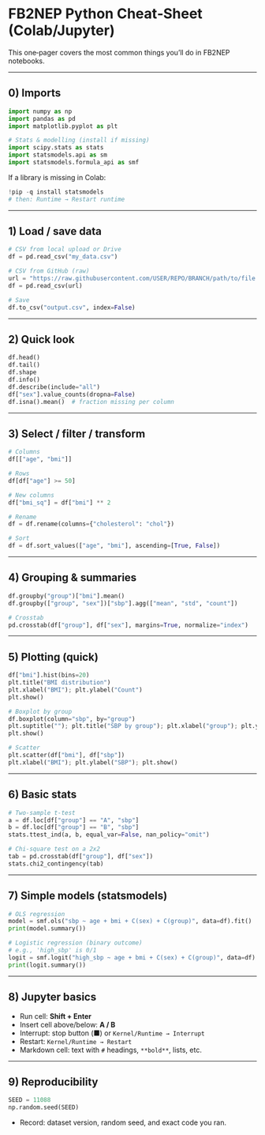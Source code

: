 # FB2NEP Python Cheat‑Sheet (Colab/Jupyter)

This one‑pager covers the most common things you’ll do in FB2NEP notebooks.

---

## 0) Imports

```python
import numpy as np
import pandas as pd
import matplotlib.pyplot as plt

# Stats & modelling (install if missing)
import scipy.stats as stats
import statsmodels.api as sm
import statsmodels.formula_api as smf
```

If a library is missing in Colab:
```python
!pip -q install statsmodels
# then: Runtime → Restart runtime
```

---

## 1) Load / save data

```python
# CSV from local upload or Drive
df = pd.read_csv("my_data.csv")

# CSV from GitHub (raw)
url = "https://raw.githubusercontent.com/USER/REPO/BRANCH/path/to/file.csv"
df = pd.read_csv(url)

# Save
df.to_csv("output.csv", index=False)
```

---

## 2) Quick look

```python
df.head()
df.tail()
df.shape
df.info()
df.describe(include="all")
df["sex"].value_counts(dropna=False)
df.isna().mean()  # fraction missing per column
```

---

## 3) Select / filter / transform

```python
# Columns
df[["age", "bmi"]]

# Rows
df[df["age"] >= 50]

# New columns
df["bmi_sq"] = df["bmi"] ** 2

# Rename
df = df.rename(columns={"cholesterol": "chol"})

# Sort
df = df.sort_values(["age", "bmi"], ascending=[True, False])
```

---

## 4) Grouping & summaries

```python
df.groupby("group")["bmi"].mean()
df.groupby(["group", "sex"])["sbp"].agg(["mean", "std", "count"])

# Crosstab
pd.crosstab(df["group"], df["sex"], margins=True, normalize="index")
```

---

## 5) Plotting (quick)

```python
df["bmi"].hist(bins=20)
plt.title("BMI distribution")
plt.xlabel("BMI"); plt.ylabel("Count")
plt.show()

# Boxplot by group
df.boxplot(column="sbp", by="group")
plt.suptitle(""); plt.title("SBP by group"); plt.xlabel("group"); plt.ylabel("SBP")
plt.show()

# Scatter
plt.scatter(df["bmi"], df["sbp"])
plt.xlabel("BMI"); plt.ylabel("SBP"); plt.show()
```

---

## 6) Basic stats

```python
# Two-sample t-test
a = df.loc[df["group"] == "A", "sbp"]
b = df.loc[df["group"] == "B", "sbp"]
stats.ttest_ind(a, b, equal_var=False, nan_policy="omit")

# Chi-square test on a 2x2
tab = pd.crosstab(df["group"], df["sex"])
stats.chi2_contingency(tab)
```

---

## 7) Simple models (statsmodels)

```python
# OLS regression
model = smf.ols("sbp ~ age + bmi + C(sex) + C(group)", data=df).fit()
print(model.summary())

# Logistic regression (binary outcome)
# e.g., 'high_sbp' is 0/1
logit = smf.logit("high_sbp ~ age + bmi + C(sex) + C(group)", data=df).fit()
print(logit.summary())
```

---

## 8) Jupyter basics

- Run cell: **Shift + Enter**
- Insert cell above/below: **A / B**
- Interrupt: stop button (■) or `Kernel/Runtime → Interrupt`
- Restart: `Kernel/Runtime → Restart`
- Markdown cell: text with `#` headings, `**bold**`, lists, etc.

---

## 9) Reproducibility

```python
SEED = 11088
np.random.seed(SEED)
```

- Record: dataset version, random seed, and exact code you ran.
